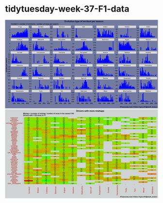 # tidytuesday-week-37-F1-data

![](https://github.com/aaant987/tidytuesday-week-37-F1-data/blob/master/tidytuesdayweek37.png) 
![](https://github.com/aaant987/tidytuesday-week-37-F1-data/blob/master/tidytuesdayweek37_mishaps_.png)

